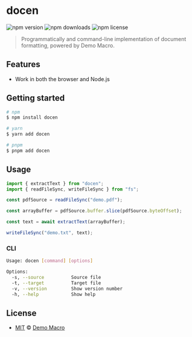# docen

![npm version](https://img.shields.io/npm/v/docen)
![npm downloads](https://img.shields.io/npm/dw/docen)
![npm license](https://img.shields.io/npm/l/docen)

> Programmatically and command-line implementation of document formatting, powered by Demo Macro.

## Features

- Work in both the browser and Node.js

## Getting started

```bash
# npm
$ npm install docen

# yarn
$ yarn add docen

# pnpm
$ pnpm add docen
```

## Usage

```ts
import { extractText } from "docen";
import { readFileSync, writeFileSync } from "fs";

const pdfSource = readFileSync("demo.pdf");

const arrayBuffer = pdfSource.buffer.slice(pdfSource.byteOffset);

const text = await extractText(arrayBuffer);

writeFileSync("demo.txt", text);
```

### CLI

```bash
Usage: docen [command] [options]

Options:
  -s, --source          Source file
  -t, --target          Target file
  -v, --version         Show version number
  -h, --help            Show help
```

## License

- [MIT](LICENSE) &copy; [Demo Macro](https://imst.xyz/)
